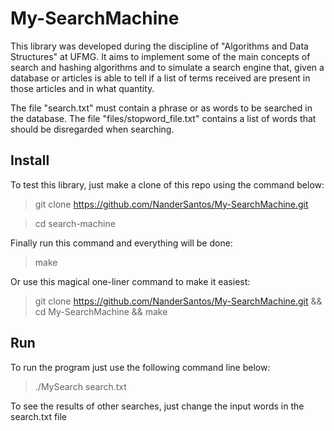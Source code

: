 # My-SearchMachine

This library was developed during the discipline of "Algorithms and Data Structures" at UFMG.  It aims to implement some of the main concepts of search and hashing algorithms and to simulate a search engine that, given a database or articles is able to tell if a list of terms received are present in those articles and in what quantity.

The file "search.txt" must contain a phrase or as words to be searched in the database. The file "files/stopword_file.txt" contains a list of words that should be disregarded when searching.

## Install

To test this library, just make a clone of this repo using the command below:

> git clone https://github.com/NanderSantos/My-SearchMachine.git

> cd search-machine

Finally run this command and everything will be done:

> make

Or use this magical one-liner command to make it easiest:

> git clone https://github.com/NanderSantos/My-SearchMachine.git && cd My-SearchMachine && make

## Run

To run the program just use the following command line below:

> ./MySearch search.txt

To see the results of other searches, just change the input words in the search.txt file
